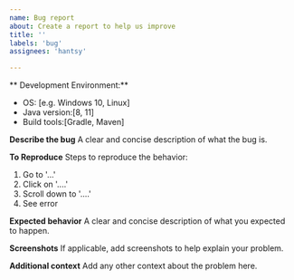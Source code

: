 ```yaml
---
name: Bug report
about: Create a report to help us improve
title: ''
labels: 'bug'
assignees: 'hantsy'

---
```


** Development Environment:**
 - OS: [e.g. Windows 10, Linux]
 - Java version:[8, 11]
 - Build tools:[Gradle, Maven]

**Describe the bug**
A clear and concise description of what the bug is.

**To Reproduce**
Steps to reproduce the behavior:
1. Go to '...'
2. Click on '....'
3. Scroll down to '....'
4. See error

**Expected behavior**
A clear and concise description of what you expected to happen.

**Screenshots**
If applicable, add screenshots to help explain your problem.

**Additional context**
Add any other context about the problem here.
